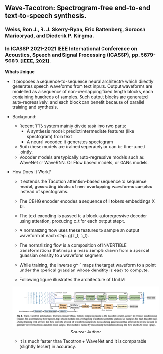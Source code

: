## Wave-Tacotron: Spectrogram-free end-to-end text-to-speech synthesis.
### Weiss, Ron J., R. J. Skerry-Ryan, Eric Battenberg, Soroosh Mariooryad, and Diederik P. Kingma. 
### In ICASSP 2021-2021 IEEE International Conference on Acoustics, Speech and Signal Processing (ICASSP), pp. 5679-5683. [[IEEE, 2021](https://arxiv.org/pdf/2011.03568.pdf)].

**Whats Unique**
* It proposes a sequence-to-sequence neural architectre which directly generates speech waveforms from text inputs. Output waveforms are modelled as a sequence of non-overlapping fixed length blocks, each containing hundreds of samples. Such output blocks are generated auto-regressively, and each block can benefit because of parallel training and synthesis.

* Backgound:
    * Recent TTS system mainly divide task into two parts: 
        * A synthesis model: predict intermediate features (like spectogram) from text
        * A neural vocoder: it generates spectogram
    * Both these models are trained seperately or can be fine-tuned jointly.
    * Vocoder models are typically auto-regressive models such as WaveNet or WaveRNN. Or Flow based models, or GANs models.

* How Does It Work?
    * It extends the Tacotron attention-based sequence to sequence model, generating blocks of non-overlapping waveforms samples instead of spectograms.
    * The CBHG encoder encodes a sequence of I tokens embeddings X 1:I.
    * The text encoding is passed to a block-autoregressive decoder using attention, producing c_t for each output step t.
    * A normalizing flow uses these features to sample an output waveform at each step. g(z_t, c_t).
    * The normalizing flow is a composition of INVERTIBLE transformations that maps a noise sample drawn from a sperical guassian density to a waveform segment.
    * While training, the inverse g^-1 maps the target waveform to a point under the sperical guassian whose densitity is easy to compute.

    * Following figure illustrates the architecture of UniLM
    <p align="center">
    <img width=600 src="images/wave_tacotron_arch.png">
    <em>Source: Author</em>
    </p>

    * It is much faster than Tacotron + WaveNet and it is comparable (slightly lesser) in accuracy. 



